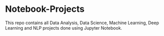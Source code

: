 # Notebook-Projects
This repo contains all Data Analysis, Data Science, Machine Learning, Deep Learning and NLP projects done using Jupyter Notebook.
